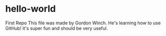 # hello-world
First Repo
This file was made by Gordon Winch. He's learning how to use GitHub! it's super fun and should be very useful. 
